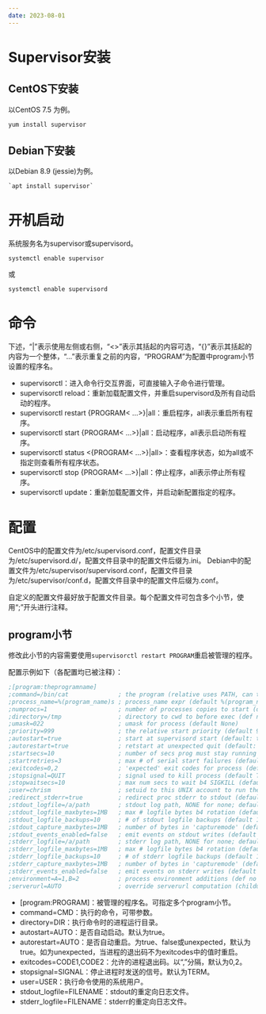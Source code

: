 ```yaml
---
date: 2023-08-01
---
```

# Supervisor安装

## CentOS下安装

以CentOS 7.5 为例。

```shell
yum install supervisor
```

## Debian下安装

以Debian 8.9 (jessie)为例。

```shell
`apt install supervisor`

```

# 开机启动

系统服务名为supervisor或supervisord。

```shell
systemctl enable supervisor 
```

或

```shell
systemctl enable supervisord
```

# 命令

下述，“|”表示使用左侧或右侧，“<>”表示其括起的内容可选，“{}”表示其括起的内容为一个整体，“...”表示重复之前的内容，“PROGRAM”为配置中program小节设置的程序名。

- supervisorctl：进入命令行交互界面，可直接输入子命令进行管理。
- supervisorctl reload：重新加载配置文件，并重启supervisord及所有自动启动的程序。
- supervisorctl restart {PROGRAM&lt; ...&gt;}|all：重启程序，all表示重启所有程序。
- supervisorctl start {PROGRAM&lt; ...&gt;}|all：启动程序，all表示启动所有程序。
- supervisorctl status &lt;{PROGRAM< ...&gt;}|all>：查看程序状态，如为all或不指定则查看所有程序状态。
- supervisorctl stop {PROGRAM&lt; ...&gt;}|all：停止程序，all表示停止所有程序。
- supervisorctl update：重新加载配置文件，并启动新配置指定的程序。

# 配置

CentOS中的配置文件为/etc/supervisord.conf，配置文件目录为/etc/supervisord.d/，配置文件目录中的配置文件后缀为.ini。
Debian中的配置文件为/etc/supervisor/supervisord.conf，配置文件目录为/etc/supervisor/conf.d，配置文件目录中的配置文件后缀为.conf。

自定义的配置文件最好放于配置文件目录。每个配置文件可包含多个小节，使用“;”开头进行注释。

## program小节

修改此小节的内容需要使用`supervisorctl restart PROGRAM`重启被管理的程序。

配置示例如下（各配置均已被注释）：

```ini
;[program:theprogramname]
;command=/bin/cat              ; the program (relative uses PATH, can take args)
;process_name=%(program_name)s ; process_name expr (default %(program_name)s)
;numprocs=1                    ; number of processes copies to start (def 1)
;directory=/tmp                ; directory to cwd to before exec (def no cwd)
;umask=022                     ; umask for process (default None)
;priority=999                  ; the relative start priority (default 999)
;autostart=true                ; start at supervisord start (default: true)
;autorestart=true              ; retstart at unexpected quit (default: true)
;startsecs=10                  ; number of secs prog must stay running (def. 1)
;startretries=3                ; max # of serial start failures (default 3)
;exitcodes=0,2                 ; 'expected' exit codes for process (default 0,2)
;stopsignal=QUIT               ; signal used to kill process (default TERM)
;stopwaitsecs=10               ; max num secs to wait b4 SIGKILL (default 10)
;user=chrism                   ; setuid to this UNIX account to run the program
;redirect_stderr=true          ; redirect proc stderr to stdout (default false)
;stdout_logfile=/a/path        ; stdout log path, NONE for none; default AUTO
;stdout_logfile_maxbytes=1MB   ; max # logfile bytes b4 rotation (default 50MB)
;stdout_logfile_backups=10     ; # of stdout logfile backups (default 10)
;stdout_capture_maxbytes=1MB   ; number of bytes in 'capturemode' (default 0)
;stdout_events_enabled=false   ; emit events on stdout writes (default false)
;stderr_logfile=/a/path        ; stderr log path, NONE for none; default AUTO
;stderr_logfile_maxbytes=1MB   ; max # logfile bytes b4 rotation (default 50MB)
;stderr_logfile_backups=10     ; # of stderr logfile backups (default 10)
;stderr_capture_maxbytes=1MB   ; number of bytes in 'capturemode' (default 0)
;stderr_events_enabled=false   ; emit events on stderr writes (default false)
;environment=A=1,B=2           ; process environment additions (def no adds)
;serverurl=AUTO                ; override serverurl computation (childutils) 
```

- \[program:PROGRAM\]：被管理的程序名。可指定多个program小节。
- command=CMD：执行的命令，可带参数。
- directory=DIR：执行命令时的进程运行目录。
- autostart=AUTO：是否自动启动。默认为true。
- autorestart=AUTO：是否自动重启。为true、false或unexpected，默认为true。如为unexpected，当进程的退出码不为exitcodes中的值时重启。
- exitcodes=CODE1,CODE2：允许的进程退出码。以“,”分隔，默认为0,2。
- stopsignal=SIGNAL：停止进程时发送的信号。默认为TERM。
- user=USER：执行命令使用的系统用户。
- stdout_logfile=FILENAME：stdout的重定向日志文件。
- stderr_logfile=FILENAME：stderr的重定向日志文件。
